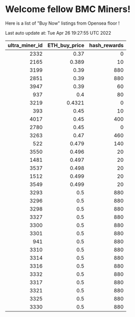 # Welcome fellow BMC Miners!
Here is a list of "Buy Now" listings from Opensea floor !


Last auto update at: Tue Apr 26 19:27:55 UTC 2022


|   ultra_miner_id |   ETH_buy_price |   hash_rewards |
|-----------------:|----------------:|---------------:|
|             2332 |          0.37   |              0 |
|             2165 |          0.389  |             10 |
|             3199 |          0.39   |            880 |
|             2851 |          0.39   |            880 |
|             3947 |          0.39   |             60 |
|              937 |          0.4    |             80 |
|             3219 |          0.4321 |              0 |
|              393 |          0.45   |             10 |
|             4017 |          0.45   |            400 |
|             2780 |          0.45   |              0 |
|             3263 |          0.47   |            460 |
|              522 |          0.479  |            140 |
|             3550 |          0.496  |             20 |
|             1481 |          0.497  |             20 |
|             3537 |          0.498  |             20 |
|             1512 |          0.499  |             20 |
|             3549 |          0.499  |             20 |
|             3293 |          0.5    |            880 |
|             3296 |          0.5    |            880 |
|             3298 |          0.5    |            880 |
|             3327 |          0.5    |            880 |
|             3300 |          0.5    |            880 |
|             3301 |          0.5    |            880 |
|              941 |          0.5    |            880 |
|             3310 |          0.5    |            880 |
|             3314 |          0.5    |            880 |
|             3316 |          0.5    |            880 |
|             3332 |          0.5    |            880 |
|             3317 |          0.5    |            880 |
|             3321 |          0.5    |            880 |
|             3325 |          0.5    |            880 |
|             3330 |          0.5    |            880 |